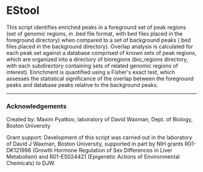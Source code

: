 # EStool

This script identifies enriched peaks in a foreground set of peak regions (set of genomic regions, in .bed file format, with bed files placed in the foreground directory) when compared to a set of background peaks (.bed files placed in the background directory). Overlap analysis is calculated for each peak set against a database comprised of known sets of peak regions, which are organized into a directory of bioregions (bio_regions directory, with each subdirectory containing sets of related genomic regions of interest). Enrichment is quantified using a Fisher's exact test, which assesses the statistical significance of the overlap between the foreground peaks and database peaks relative to the background peaks. 

---
### Acknowledgements

Created by: Maxim Pyatkov, laboratory of David Waxman, Dept. of Biology, Boston University

Grant support: Development of this script was carried out in the laboratory of David J Waxman, Boston University, supported in part by NIH grants R01-DK121998 (Growth Hormone Regulation of Sex Differences in Liver Metabolism) and R01-ES024421 (Epigenetic Actions of Environmental Chemicals) to DJW.
